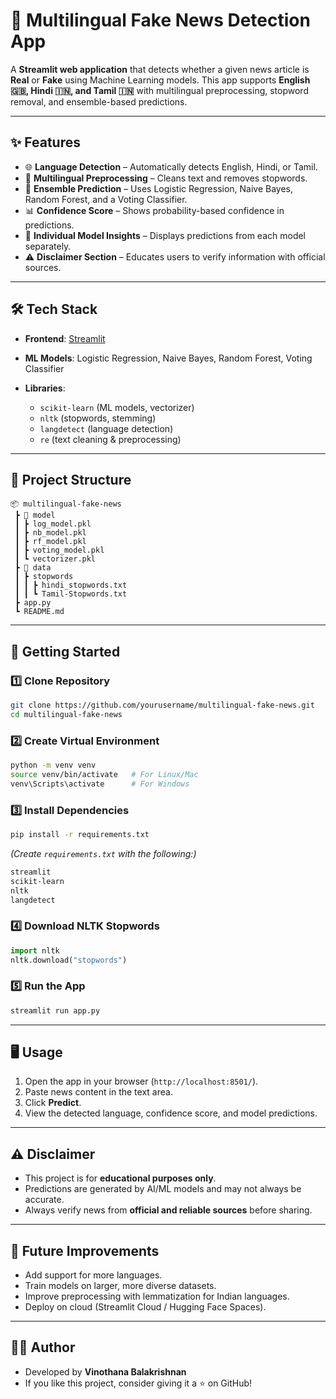 
# 📰 Multilingual Fake News Detection App

A **Streamlit web application** that detects whether a given news article is **Real** or **Fake** using Machine Learning models.
This app supports **English 🇬🇧, Hindi 🇮🇳, and Tamil 🇮🇳** with multilingual preprocessing, stopword removal, and ensemble-based predictions.

---

## ✨ Features

* 🌐 **Language Detection** – Automatically detects English, Hindi, or Tamil.
* 🔄 **Multilingual Preprocessing** – Cleans text and removes stopwords.
* 🤖 **Ensemble Prediction** – Uses Logistic Regression, Naive Bayes, Random Forest, and a Voting Classifier.
* 📊 **Confidence Score** – Shows probability-based confidence in predictions.
* 🧩 **Individual Model Insights** – Displays predictions from each model separately.
* ⚠️ **Disclaimer Section** – Educates users to verify information with official sources.

---

## 🛠️ Tech Stack

* **Frontend**: [Streamlit](https://streamlit.io/)
* **ML Models**: Logistic Regression, Naive Bayes, Random Forest, Voting Classifier
* **Libraries**:

  * `scikit-learn` (ML models, vectorizer)
  * `nltk` (stopwords, stemming)
  * `langdetect` (language detection)
  * `re` (text cleaning & preprocessing)

---

## 📂 Project Structure

```
📦 multilingual-fake-news
 ┣ 📂 model
 ┃ ┣ log_model.pkl
 ┃ ┣ nb_model.pkl
 ┃ ┣ rf_model.pkl
 ┃ ┣ voting_model.pkl
 ┃ ┗ vectorizer.pkl
 ┣ 📂 data
 ┃ ┣ stopwords
 ┃ ┃ ┣ hindi_stopwords.txt
 ┃ ┃ ┗ Tamil-Stopwords.txt
 ┣ app.py
 ┗ README.md
```

---

## 🚀 Getting Started

### 1️⃣ Clone Repository

```bash
git clone https://github.com/yourusername/multilingual-fake-news.git
cd multilingual-fake-news
```

### 2️⃣ Create Virtual Environment

```bash
python -m venv venv
source venv/bin/activate   # For Linux/Mac
venv\Scripts\activate      # For Windows
```

### 3️⃣ Install Dependencies

```bash
pip install -r requirements.txt
```

*(Create `requirements.txt` with the following:)*

```txt
streamlit
scikit-learn
nltk
langdetect
```

### 4️⃣ Download NLTK Stopwords

```python
import nltk
nltk.download("stopwords")
```

### 5️⃣ Run the App

```bash
streamlit run app.py
```

---

## 🖥️ Usage

1. Open the app in your browser (`http://localhost:8501/`).
2. Paste news content in the text area.
3. Click **Predict**.
4. View the detected language, confidence score, and model predictions.

---

## ⚠️ Disclaimer

- This project is for **educational purposes only**.
- Predictions are generated by AI/ML models and may not always be accurate.
- Always verify news from **official and reliable sources** before sharing.

---

## 📌 Future Improvements

* Add support for more languages.
* Train models on larger, more diverse datasets.
* Improve preprocessing with lemmatization for Indian languages.
* Deploy on cloud (Streamlit Cloud / Hugging Face Spaces).

---

## 👨‍💻 Author
- Developed by **Vinothana Balakrishnan**
- If you like this project, consider giving it a ⭐ on GitHub!

